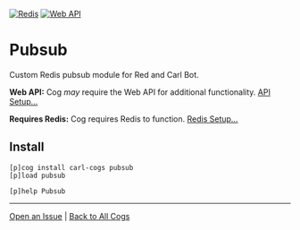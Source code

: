 [![Redis](https://img.shields.io/badge/tag-Redis-yellow?logo=git&logoColor=white)](../README.md#redis)
[![Web API](https://img.shields.io/badge/tag-Web_API-yellow?logo=git&logoColor=white)](../README.md#web-api)
# Pubsub

Custom Redis pubsub module for Red and Carl Bot.

**Web API:** Cog _may_ require the Web API for additional functionality. [API Setup...](../README.md#web-api)

**Requires Redis:** Cog requires Redis to function. [Redis Setup...](../README.md#redis)

## Install

```text
[p]cog install carl-cogs pubsub
[p]load pubsub

[p]help Pubsub
```

---
[Open an Issue](https://github.com/smashedr/carl-cogs/issues/new?title=Pubsub) |
[Back to All Cogs](../README.md#public-cogs)
